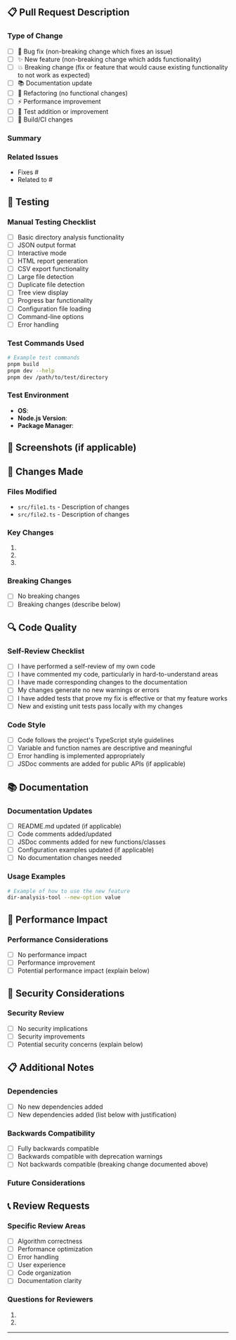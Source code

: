 <!-- 
Thank you for contributing to dir-analysis-tool! 
Please fill out this template to help us review your pull request.
-->

## 📋 Pull Request Description

### Type of Change
<!-- Please check all that apply -->
- [ ] 🐛 Bug fix (non-breaking change which fixes an issue)
- [ ] ✨ New feature (non-breaking change which adds functionality)
- [ ] 💥 Breaking change (fix or feature that would cause existing functionality to not work as expected)
- [ ] 📚 Documentation update
- [ ] 🔧 Refactoring (no functional changes)
- [ ] ⚡ Performance improvement
- [ ] 🧪 Test addition or improvement
- [ ] 🔨 Build/CI changes

### Summary
<!-- Provide a brief description of what this PR does -->

### Related Issues
<!-- Link any related issues using "Fixes #123" or "Related to #123" -->
- Fixes #
- Related to #

## 🧪 Testing

### Manual Testing Checklist
<!-- Check all that you have tested -->
- [ ] Basic directory analysis functionality
- [ ] JSON output format
- [ ] Interactive mode
- [ ] HTML report generation
- [ ] CSV export functionality
- [ ] Large file detection
- [ ] Duplicate file detection
- [ ] Tree view display
- [ ] Progress bar functionality
- [ ] Configuration file loading
- [ ] Command-line options
- [ ] Error handling

### Test Commands Used
<!-- List the commands you used to test your changes -->
```bash
# Example test commands
pnpm build
pnpm dev --help
pnpm dev /path/to/test/directory
```

### Test Environment
<!-- Provide details about your testing environment -->
- **OS**: <!-- e.g., Windows 11, macOS 14, Ubuntu 22.04 -->
- **Node.js Version**: <!-- e.g., 18.17.0 -->
- **Package Manager**: <!-- e.g., pnpm 8.6.0 -->

## 📸 Screenshots (if applicable)
<!-- Add screenshots for UI changes or new features -->

## 📝 Changes Made

### Files Modified
<!-- List the main files you've changed -->
- `src/file1.ts` - Description of changes
- `src/file2.ts` - Description of changes

### Key Changes
<!-- Describe the main changes in detail -->
1.
2.
3.

### Breaking Changes
<!-- Describe any breaking changes and migration steps -->
- [ ] No breaking changes
- [ ] Breaking changes (describe below)

<!-- If breaking changes, describe them here -->

## 🔍 Code Quality

### Self-Review Checklist

- [ ] I have performed a self-review of my own code
- [ ] I have commented my code, particularly in hard-to-understand areas
- [ ] I have made corresponding changes to the documentation
- [ ] My changes generate no new warnings or errors
- [ ] I have added tests that prove my fix is effective or that my feature works
- [ ] New and existing unit tests pass locally with my changes

### Code Style

- [ ] Code follows the project's TypeScript style guidelines
- [ ] Variable and function names are descriptive and meaningful
- [ ] Error handling is implemented appropriately
- [ ] JSDoc comments are added for public APIs (if applicable)

## 📚 Documentation

### Documentation Updates

- [ ] README.md updated (if applicable)
- [ ] Code comments added/updated
- [ ] JSDoc comments added for new functions/classes
- [ ] Configuration examples updated (if applicable)
- [ ] No documentation changes needed

### Usage Examples
<!-- If you've added new features, provide usage examples -->
```bash
# Example of how to use the new feature
dir-analysis-tool --new-option value
```

## 🚀 Performance Impact

### Performance Considerations

- [ ] No performance impact
- [ ] Performance improvement
- [ ] Potential performance impact (explain below)

<!-- If there's a performance impact, describe it here -->

## 🔐 Security Considerations

### Security Review

- [ ] No security implications
- [ ] Security improvements
- [ ] Potential security concerns (explain below)

<!-- If there are security concerns, describe them here -->

## 📋 Additional Notes

### Dependencies

- [ ] No new dependencies added
- [ ] New dependencies added (list below with justification)

<!-- List new dependencies and why they're needed -->

### Backwards Compatibility

- [ ] Fully backwards compatible
- [ ] Backwards compatible with deprecation warnings
- [ ] Not backwards compatible (breaking change documented above)

### Future Considerations
<!-- Any thoughts about future improvements or considerations -->

## 📞 Review Requests

### Specific Review Areas
<!-- Ask reviewers to focus on specific areas -->
- [ ] Algorithm correctness
- [ ] Performance optimization
- [ ] Error handling
- [ ] User experience
- [ ] Code organization
- [ ] Documentation clarity

### Questions for Reviewers
<!-- Any specific questions you have for the reviewers -->
1.
2.

---

<!-- 
Reviewer Guidelines:
- Check code quality and style consistency
- Verify functionality works as described
- Test with different scenarios and edge cases
- Ensure documentation is clear and complete
- Consider performance and security implications
-->
